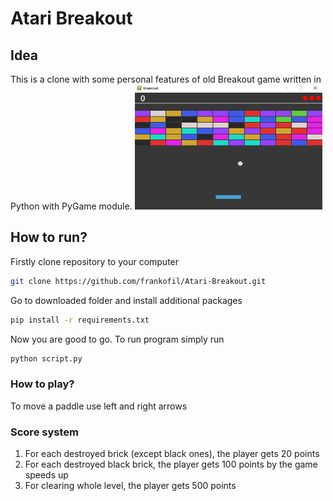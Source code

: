 # Atari Breakout
## Idea
This is a clone with some personal features of old Breakout game written in Python with PyGame module.
<img src="gameplay.png" alt="Gameplay" title="Gameplay" width="300" height="200" />
## How to run?
Firstly clone repository to your computer
```bash
git clone https://github.com/frankofil/Atari-Breakout.git
```
Go to downloaded folder and install additional packages
```bash
pip install -r requirements.txt
```
Now you are good to go. To run program simply run
```bash
python script.py
```
### How to play?
To move a paddle use left and right arrows
### Score system
1. For each destroyed brick (except black ones), the player gets 20 points
2. For each destroyed black brick, the player gets 100 points by the game speeds up
3. For clearing whole level, the player gets 500 points 
